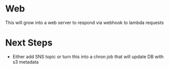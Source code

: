 # Web

This will grow into a web server to respond via webhook to lambda requests

# Next Steps

-   Either add SNS topic or turn this into a chron job that will update DB with s3 metadata
